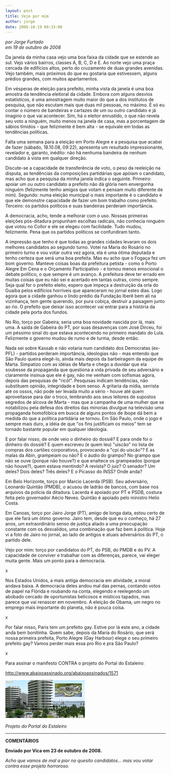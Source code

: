 ```yaml
---
layout: post
title: Vejo por mim
author: jorge
date: 2008-10-19 09:33:00
---
```

*por Jorge Furtado*\
*em 19 de outubro de 2008*

Da janela da minha casa vejo uma boa faixa da cidade que se estende ao sul. Vejo vários bairros, classes A, B, C, D e E. Ao norte vejo uma praça cercada de edifícios altos, perto do cruzamento de duas grandes avenidas. Vejo também, mais próximos do que eu gostaria que estivessem, alguns prédios grandes, com muitos apartamentos.

Em vésperas de eleição para prefeito, minha vista da janela é uma boa amostra da tendência eleitoral da cidade. Embora com alguns desvios estatísticos, é uma amostragem muito maior do que a dos institutos de pesquisa, que não escutam mais que duas mil pessoas, no máximo. É só eu contar o número de bandeiras e cartazes de um ou outro candidato e já imagino o que vai acontecer. Sim, há o eleitor enrustido, o que não revela seu voto a ninguém, muito menos na janela de casa, mas a porcentagem de sábios tímidos - que felizmente é bem alta - se equivale em todas as tendências políticas.

Falta uma semana para a eleição em Porto Alegre e a pesquisa que acabei de fazer (sábado, 18.10.08, 09:22), apresenta um resultado impressionante, revelador e, garanto, inédito: não há nenhuma bandeira de nenhum candidato à vista em qualquer direção.

Discute-se a capacidade de transferência de voto, o peso da reeleição na disputa, as tendências da composições partidárias que apóiam o candidato, mas acho que a pesquisa da minha janela indica o seguinte. Primeiro: apoiar um ou outro candidato a prefeito não dá glória nem envergonha ninguém (felizmente tenho amigos que votam e pensam muito diferente de mim). Segundo: numa eleição municipal o mais importante é o candidato e que ele demonstre capacidade de fazer um bom trabalho como prefeito. Terceiro: os partidos políticos e suas bandeiras perderam importância.

A democracia, acho, tende a melhorar com o uso. Nossas primeiras eleições pós-ditadura propunham escolhas radicais, não conhecia ninguém que votou no Collor e ele se elegeu com facilidade. Tudo mudou, felizmente. Pena que os partidos políticos se confundiram tanto.

A impressão que tenho é que todas as grandes cidades levaram os dois melhores candidatos ao segundo turno. Votei na Maria do Rosário no primeiro turno e vou votar outra vez agora, ela é uma ótima deputada e tenho certeza que será uma boa prefeita. Mas eu acho que o Fogaça fez um bom governo. Manteve coisas boas da prefeitura petista - como o Porto Alegre Em Cena e o Orçamento Participativo - e tornou menos emocional o debate político, o que sempre é um avanço. A prefeitura deve ter errado em muitas coisas que eu não sei e acertado em tantas outras, como sempre. Seja qual for o prefeito eleito, espero que impeça a destruição da orla do Guaíba pelos edifícios horríveis que apareceram no jornal estes dias. Logo agora que a cidade ganhou o lindo prédio da Fundação Iberê bem ali na vizinhança, tem gente querendo, por pura cobiça, destruir a paisagem junto ao rio. O prefeito que deixar isso acontecer vai entrar para a história da cidade pela porta dos fundos.

No Rio, torço por Gabeira, seria uma boa novidade nascida por lá, mais uma. A saída de Gabeira do PT, por suas desavenças com José Dirceu, foi um péssimo sinal do que estava acontecendo no primeiro mandato do Lula. Felizmente o governo mudou de rumo e de turma, desde então.

Nada sei sobre Kassab e não votaria num candidato dos Democratas (ex-PFL) - partidos perderam importância, ideologias não - mas entendo que São Paulo queira elegê-lo, ainda mais depois da barbeiragem da equipe de Marta. Simpatizo com as idéias de Marta e chego a duvidar que ela soubesse da propaganda que questiona a vida privada de seu adversário e claramente insinua que ele é gay, não me venham com sofismas agora, depois das pesquisas de "ricól". Pesquisas indicam tendências, não substituem opinião, integridade e bom senso. A gritaria da mídia, serrista até os ossos, não pode ser levada muito a sério - houve até quem aproveitasse para dar o troco, lembrando aos seus leitores de supostos segredos de alcova de Marta - mas que a campanha de uma mulher que se notabilizou pela defesa dos direitos das minorias divulgue na televisão uma propaganda homofóbica em busca de alguns pontos de ibope dá bem a medida do que a política partidária se tornou. Em São Paulo, onde o jogo é sempre mais duro, a idéia de que "os fins justificam os meios" tem se tornado bastante popular em qualquer ideologia.

E por falar nisso, de onde veio o dinheiro do dossiê? E para onde foi o dinheiro do dossiê? E quem escreveu (e quem leu) "uiscão" no lista de compras dos cartões corporativos, provocando a "cpi do uiscão"? E as malas da Abin, grampeiam ou não? E o áudio do grampo? No grampo que não se ouve (porque não houve?) e que enaltece os grampeados (porque não houve?), quem estava mentindo? A revista? O juiz? O senador? Um deles? Dois deles? Três deles? E o Picasso do INSS? Onde anda?

Em Belo Horizonte, torço por Marcio Lacerda (PSB). Seu adversário, Leonardo Quintão (PMDB), o acusou de ladrão de bancos, com base nos arquivos da polícia da ditadura. Lacerda é apoiado por PT e PSDB, costura feita pelo governador Aécio Neves. Quintão é apoiado pelo ministro Helio Costa.

Em Canoas, torço por Jairo Jorge (PT), amigo de longa data, estou certo de que ele fará um ótimo governo. Jairo tem, desde que eu o conheço, há 27 anos, um extraordinário senso de justiça aliado a uma preocupação constante com os desvalidos, uma combinação que faz bem à política. Hoje vi a foto de Jairo no jornal, ao lado de antigos e atuais adversários do PT, o partido dele.

Vejo por mim: torço por candidatos do PT, do PSB, do PMDB e do PV. A capacidade de conviver e trabalhar com as diferenças, parece, vai eleger muita gente. Mais um ponto para a democracia.

x

Nos Estados Unidos, a mais antiga democracia em atividade, a moral andava baixa. A democracia deles andou mal das pernas, contando votos de papel na Flórida e roubando na conta, elegendo e reelegendo um abobado cercado de oportunistas belicosos e místicos tapados, mas parece que vai renascer em novembro. A eleição de Obama, um negro no emprego mais importante do planeta, não é pouca coisa.

x

Por falar nisso, Paris tem um prefeito gay. Estive por lá este ano, a cidade anda bem bonitinha. Quem sabe, depois da Maria do Rosário, que será nossa primeira prefeita, Porto Alegre (Gay Harbour) elege o seu primeiro prefeito gay? Vamos perder mais essa pro Rio e pra São Paulo?

x

Para assinar o manifesto CONTRA o projeto do Portal do Estaleiro:

http://www.abaixoassinado.org/abaixoassinados/1571

![](/uploads/estaleiro.jpg)

*Projeto do Portal do Estaleiro*

- - -

**COMENTÁRIOS**

**Enviado por Vica em 23 de outubro de 2008.**

*Acho que vamos de mal a pior no quesito candidatos... mas vou votar contra esse projeto horroroso.*